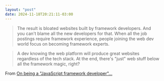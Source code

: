 ```yaml
---
layout: "post"
date: 2024-11-18T20:21:11-03:00
---
```


> The result is bloated websites built by framework developers. And you can't blame all the new developers for that. When all the job postings require framework experience, people joining the web dev world focus on becoming framework experts.

> A dev knowing the web platform will produce great websites regardless of the tech stack. At the end, there's "just" web stuff below all the framework magic, right?

From [On being a "JavaScript framework developer"...](https://www.stefanjudis.com/blog/on-being-a-javascript-framework-developer/)
